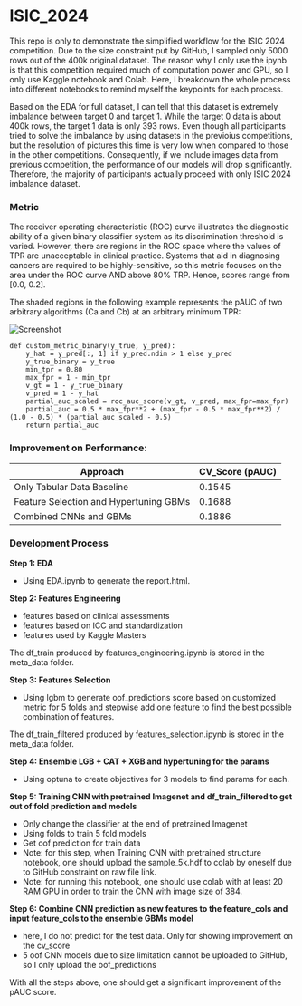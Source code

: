 # ISIC_2024

This repo is only to demonstrate the simplified workflow for the ISIC 2024 competition. Due to the size constraint put by GitHub, I sampled only 5000 rows out of the 400k original dataset.
The reason why I only use the ipynb is that this competition required much of computation power and GPU, so I only use Kaggle notebook and Colab. Here, I breakdown the whole process into 
different notebooks to remind myself the keypoints for each process. 

Based on the EDA for full dataset, I can tell that this dataset is extremely imbalance between target 0 and target 1. While the target 0 data is about 400k rows, 
the target 1 data is only 393 rows. Even though all participants tried to solve the imbalance by using datasets in the previoius competitions, but the resolution of pictures this time is very low
when compared to those in the other competitions. Consequently, if we include images data from previous competition, the performance of our models will drop significantly. Therefore, the majority of
participants actually proceed with only ISIC 2024 imbalance dataset.


### Metric
The receiver operating characteristic (ROC) curve illustrates the diagnostic ability of a given binary classifier system as its discrimination threshold is varied. However, there are regions in the ROC space where the values of TPR are unacceptable in clinical practice. Systems that aid in diagnosing cancers are required to be highly-sensitive, so this metric focuses on the area under the ROC curve AND above 80% TRP. Hence, scores range from [0.0, 0.2].

The shaded regions in the following example represents the pAUC of two arbitrary algorithms (Ca and Cb) at an arbitrary minimum TPR:

![Screenshot](https://github.com/Chienstartup/ISIC_2024/blob/main/isic_data/pauc.png)

```
def custom_metric_binary(y_true, y_pred):
    y_hat = y_pred[:, 1] if y_pred.ndim > 1 else y_pred
    y_true_binary = y_true
    min_tpr = 0.80
    max_fpr = 1 - min_tpr
    v_gt = 1 - y_true_binary
    v_pred = 1 - y_hat
    partial_auc_scaled = roc_auc_score(v_gt, v_pred, max_fpr=max_fpr)
    partial_auc = 0.5 * max_fpr**2 + (max_fpr - 0.5 * max_fpr**2) / (1.0 - 0.5) * (partial_auc_scaled - 0.5)
    return partial_auc
```

### Improvement on Performance:

| Approach| CV_Score (pAUC) |
| --- | --- |
| Only Tabular Data Baseline| 0.1545 |
| Feature Selection and Hypertuning GBMs | 0.1688 |
| Combined CNNs and GBMs | 0.1886 |

### Development Process

**Step 1: EDA**
  * Using EDA.ipynb to generate the report.html.
    
**Step 2: Features Engineering**
  * features based on clinical assessments
  * features based on ICC and standardization
  * features used by Kaggle Masters
    
The df_train produced by features_engineering.ipynb is stored in the meta_data folder.

**Step 3: Features Selection**
  * Using lgbm to generate oof_predictions score based on customized metric for 5 folds and stepwise add one feature to find the best possible combination of features.

The df_train_filtered produced by features_selection.ipynb is stored in the meta_data folder.

**Step 4: Ensemble LGB + CAT + XGB and hypertuning for the params**
  * Using optuna to create objectives for 3 models to find params for each.

**Step 5: Training CNN with pretrained Imagenet and df_train_filtered to get out of fold prediction and models**
  * Only change the classifier at the end of pretrained Imagenet
  * Using folds to train 5 fold models
  * Get oof prediction for train data
  * Note: for this step, when Training CNN with pretrained structure notebook, one should upload the sample_5k.hdf to colab by oneself due to GitHub constraint on raw file link.
  * Note: for running this notebook, one should use colab with at least 20 RAM GPU in order to train the CNN with image size of 384.

**Step 6: Combine CNN prediction as new features to the feature_cols and input feature_cols to the ensemble GBMs model**
  * here, I do not predict for the test data. Only for showing improvement on the cv_score
  * 5 oof CNN models due to size limitation cannot be uploaded to GitHub, so I only upload the oof_predictions

With all the steps above, one should get a significant improvement of the pAUC score.
